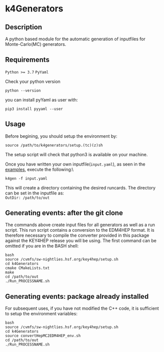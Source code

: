 # k4Generators

## Description
A python based module for the automatic generation of inputfiles for  Monte-Carlo(MC) generators.

## Requirements
`Python >= 3.7`
`PyYaml`  

Check your python version
```
python --version
```

you can install pyYaml as user with:
```
pip3 install pyyaml --user
```

## Usage
Before begining, you should setup the environment by: 
```
source /path/to/k4generators/setup.(tc)(z)sh
```
The setup script will check that python3 is available on your machine.

Once you have written your own inputfile(`input.yaml`), as seen in the [examples](https://gitlab.com/aprice/k4generators/-/tree/main/Examples?ref_type=heads), execute the following:\

`k4gen -f input.yaml`

This will create a directory containing the desired runcards. The directory can be set in the inputfile as:\
`OutDir: /path/to/out`

## Generating events: after the git clone
The commands above create input files for all generators as well as a run script. This run script contains a conversion to the EDM4HEP format. It is therefore necessary to compile the converter provided in this package against the KEY4HEP release you will be using. The first command can be omitted if you are in the BASH shell:
```
bash
source /cvmfs/sw-nightlies.hsf.org/key4hep/setup.sh
cd k4Generators
cmake CMakeLists.txt
make
cd /path/to/out
./Run_PROCESSNAME.sh
```

## Generating events: package already installed
For subsequent uses, if you have not modified the C++ code, it is sufficient to setup the environment variables:
```
bash
source /cvmfs/sw-nightlies.hsf.org/key4hep/setup.sh
cd k4Generators
source convertHepMC2EDM4HEP_env.sh
cd /path/to/out
./Run_PROCESSNAME.sh
```
